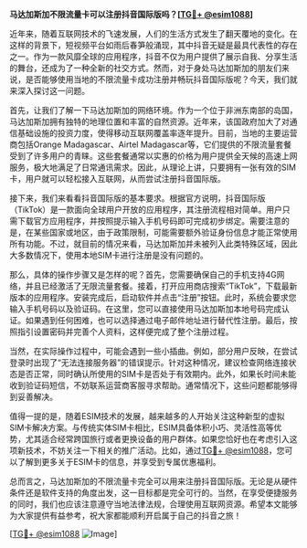 **马达加斯加不限流量卡可以注册抖音国际版吗？[[TG💪+ @esim1088](https://t.me/s/esim1088)]**

近年来，随着互联网技术的飞速发展，人们的生活方式发生了翻天覆地的变化。在这样的背景下，短视频平台如雨后春笋般涌现，其中抖音无疑是最具代表性的存在之一。作为一款风靡全球的应用程序，抖音不仅为用户提供了展示自我、分享生活的舞台，还成为了一种全新的社交方式。然而，对于身处马达加斯加的朋友们来说，是否能够使用当地的不限流量卡成功注册并畅玩抖音国际版呢？今天，我们就来深入探讨这一问题。

首先，让我们了解一下马达加斯加的网络环境。作为一个位于非洲东南部的岛国，马达加斯加拥有独特的地理位置和丰富的自然资源。近年来，该国政府加大了对通信基础设施的投资力度，使得移动互联网覆盖率逐年提升。目前，当地的主要运营商包括Orange Madagascar、Airtel Madagascar等，它们提供的不限流量套餐受到了许多用户的青睐。这些套餐通常以实惠的价格为用户提供全天候的高速上网服务，极大地满足了日常通讯需求。因此，从理论上讲，只要拥有一张有效的SIM卡，用户就可以轻松接入互联网，从而尝试注册抖音国际版。

接下来，我们来看看抖音国际版的基本要求。根据官方说明，抖音国际版（TikTok）是一款面向全球用户开放的应用程序，其注册流程相对简单。用户只需下载官方应用程序，并按照提示输入手机号码即可完成初步绑定。需要注意的是，在某些国家或地区，由于政策限制，可能需要额外验证身份信息才能正常使用所有功能。不过，就目前的情况来看，马达加斯加并未被列入此类特殊区域，因此大多数情况下，使用本地SIM卡进行注册是没有问题的。

那么，具体的操作步骤又是怎样的呢？首先，您需要确保自己的手机支持4G网络，并且已经激活了无限流量套餐。接着，打开应用商店搜索“TikTok”，下载最新版本的应用程序。安装完成后，启动软件并点击“注册”按钮。此时，系统会要求您输入手机号码以及验证码。在这里，您可以直接使用马达加斯加本地号码完成认证。如果遇到任何困难，也可以选择通过电子邮件地址进行替代性注册。最后，按照指引设置密码并完善个人资料，这样便完成了整个注册过程。

当然，在实际操作过程中，可能会遇到一些小插曲。例如，部分用户反映，在尝试登录时出现了“无法连接服务器”的错误提示。针对这种情况，建议检查网络连接状态是否正常，同时确认所使用的SIM卡是否处于有效期内。此外，如果长时间未能收到验证码短信，不妨联系运营商客服寻求帮助。通常情况下，这些问题都能够得到妥善解决。

值得一提的是，随着ESIM技术的发展，越来越多的人开始关注这种新型的虚拟SIM卡解决方案。与传统实体SIM卡相比，ESIM具备体积小巧、灵活性高等优势，尤其适合经常跨国旅行或者更换设备的用户群体。如果您恰好也在考虑引入这项新技术，不妨关注一下相关的推广活动。比如，通过[TG💪+ @esim1088](https://t.me/s/esim1088)，您可以了解到更多关于ESIM卡的信息，并享受到专属优惠福利。

总而言之，马达加斯加的不限流量卡完全可以用来注册抖音国际版。无论是从硬件条件还是软件支持的角度出发，这一目标都是完全可行的。当然，在享受便捷服务的同时，我们也应该注意遵守当地法律法规，合理使用互联网资源。希望本文能够为大家提供有益参考，祝大家都能顺利开启属于自己的抖音之旅！

[[TG💪+ @esim1088](https://t.me/s/esim1088) ![Image](https://i.postimg.cc/4NQfJmqS/Snipaste-2025-05-13-00-14-12.png)]